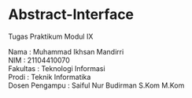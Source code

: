 # Abstract-Interface
Tugas Praktikum Modul IX

Nama : Muhammad Ikhsan Mandirri <br>
NIM : 21104410070 <br>
Fakultas : Teknologi Informasi <br>
Prodi : Teknik Informatika <br>
Dosen Pengampu : Saiful Nur Budirman S.Kom M.Kom

